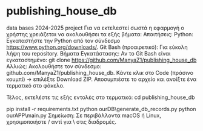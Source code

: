 # publishing_house_db
data bases 2024-2025 project
Για να εκτελεστεί σωστά η εφαρμογή ο χρήστης χρειάζεται να ακολουθήσει τα εξής βήματα:
Απαιτήσεις:
Python: Εγκαταστήστε την Python από τον σύνδεσμο https://www.python.org/downloads/.
Git Bash (προαιρετικό): Για εύκολη λήψη του repository.
Βήματα Εγκατάστασης:
Αν το Git Bash είναι εγκαταστημένο:
git clone https://github.com/ManyaZ1/publishing_house_db
Αλλιώς:
Ακολουθήστε τον σύνδεσμο: github.com/ManyaZ1/publishing_house_db.
Κάντε κλικ στο Code (πράσινο κουμπί) -> επιλέξτε Download ZIP. 
Αποσυμπιέστε το αρχείο και ανοίξτε ένα τερματικό στο φάκελο.

Τέλος, εκτελέστε τις εξής εντολές στο τερματικό:
cd publishing_house_db 

pip install -r requirements.txt
python ourDB\generate_db_records.py
python ourAPP\main.py
Σημείωση: Σε περιβάλλοντα macOS ή Linux, χρησιμοποιήστε / αντί για \ στις διαδρομές. 
